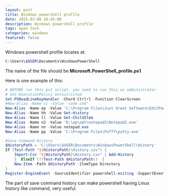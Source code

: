```yaml
---
layout: post
title: Windows powershell profile
date: 2025-03-08 16:45:00
description: Windows powershell profile
tags: apan tech
categories: windows
featured: false
---
```

Windows powershell profile locates at:  
```powershell
C:\Users\$USER\Documents\WindowsPowerShell
```
The name of the file should be **Microsoft.PowerShell_profile.ps1**

Here is one example of this:  
```powershell
# BEFORE run this ps1 script, you need to run this as administrator
# Set-ExecutionPolicy Unrestricted
Set-PSReadLineKeyHandler -Chord Ctrl+l -Function ClearScreen
#New-Alias -Name cc -Value 'code.cmd'
New-Alias -Name ep -Value 'C:\Program Files\Just Great Software\EditPad Lite 8\EditPadLite8.exe'
New-Alias -Name hh -Value Get-History
New-Alias -Name ll -Value Get-ChildItem
New-Alias -Name n2 -Value 'D:\ap\opt\notepad2\Notepad2.exe'
New-Alias -Name nn -Value notepad.exe
New-Alias -Name pp -Value 'C:\Program Files\PuTTY\putty.exe'

#Save Command History
$HistoryPath = 'C:\Users\$USER\Documents\WindowsPowerShell\History'
If (Test-Path "${HistoryPath}\History.csv") {
    Import-Csv "${HistoryPath}\History.csv" | Add-History
    }  ElseIf (!(Test-Path $HistoryPath))  {
    New-Item -Path $HistoryPath -ItemType Directory
}
Register-EngineEvent -SourceIdentifier powershell.exiting -SupportEvent -Action {Get-History | Select-Object -Last 99999 | Export-Csv -Path "${HistoryPath}\History.csv"}

```
The part of save command history can make powershell having Linux history like command, very useful.
